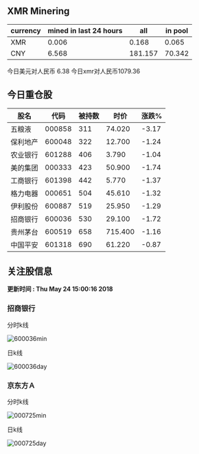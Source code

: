 ## XMR Minering

|currency|mined in last 24 hours|all|in pool|
|---|---|---|---|
|XMR|0.006|0.168|0.065|
|CNY|6.568|181.157|70.342|

今日美元对人民币 6.38	今日xmr对人民币1079.36


## 今日重仓股 

|股名|代码|被持数|时价|涨跌%|
|---|---|---|---|---|
|五粮液|000858|311|74.020|-3.17|
|保利地产|600048|322|12.700|-1.24|
|农业银行|601288|406|3.790|-1.04|
|美的集团|000333|423|50.900|-1.74|
|工商银行|601398|442|5.770|-1.37|
|格力电器|000651|504|45.610|-1.32|
|伊利股份|600887|519|25.950|-1.29|
|招商银行|600036|530|29.100|-1.72|
|贵州茅台|600519|658|715.400|-1.16|
|中国平安|601318|690|61.220|-0.87|

## 关注股信息
**更新时间 : Thu May 24 15:00:16 2018**
### 招商银行 
分时k线

![600036min](http://image.sinajs.cn/newchart/min/n/sh600036.gif)

日k线

![600036day](http://image.sinajs.cn/newchart/daily/n/sh600036.gif)

### 京东方Ａ 
分时k线

![000725min](http://image.sinajs.cn/newchart/min/n/sz000725.gif)

日k线

![000725day](http://image.sinajs.cn/newchart/daily/n/sz000725.gif)
